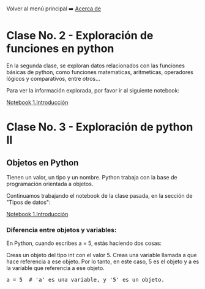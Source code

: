 Volver al menú principal ➡️ [Acerca de](1.%20Acerca%20de.md)

# Clase No. 2 - Exploración de funciones en python

En la segunda clase, se exploran datos relacionados con las funciones básicas de python, como funciones matematicas, aritmeticas, operadores lógicos y comparativos, entre otros...

Para ver la información explorada, por favor ir al siguiente notebook:

[Notebook 1.Introducción](./Notebooks/1.Introducci%C3%B3n.ipynb)

# Clase No. 3 - Exploración de python II

## Objetos en Python

Tienen un valor, un tipo y un nombre. Python trabaja con la base de programación orientada a objetos.

Continuamos trabajando el notebook de la clase pasada, en la sección de "Tipos de datos":

[Notebook 1.Introducción](./Notebooks/1.Introducci%C3%B3n.ipynb)

### Diferencia entre objetos y variables:

En Python, cuando escribes a = 5, estás haciendo dos cosas:

Creas un objeto del tipo int con el valor 5.
Creas una variable llamada a que hace referencia a ese objeto.
Por lo tanto, en este caso, 5 es el objeto y a es la variable que referencia a ese objeto. 

<pre>
a = 5  # 'a' es una variable, y '5' es un objeto.
</pre>



